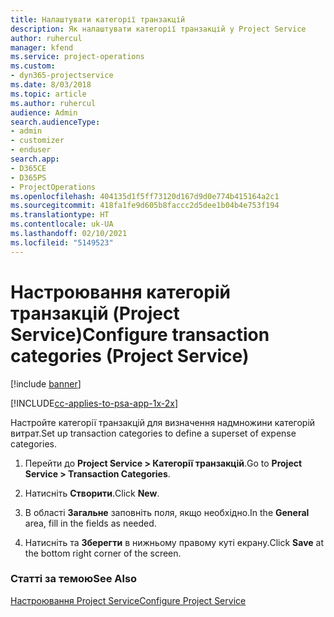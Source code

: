 ```yaml
---
title: Налаштувати категорії транзакцій
description: Як налаштувати категорії транзакцій у Project Service
author: ruhercul
manager: kfend
ms.service: project-operations
ms.custom:
- dyn365-projectservice
ms.date: 8/03/2018
ms.topic: article
ms.author: ruhercul
audience: Admin
search.audienceType:
- admin
- customizer
- enduser
search.app:
- D365CE
- D365PS
- ProjectOperations
ms.openlocfilehash: 404135d1f5ff73120d167d9d0e774b415164a2c1
ms.sourcegitcommit: 418fa1fe9d605b8faccc2d5dee1b04b4e753f194
ms.translationtype: HT
ms.contentlocale: uk-UA
ms.lasthandoff: 02/10/2021
ms.locfileid: "5149523"
---
```

# <a name="configure-transaction-categories-project-service"></a><span data-ttu-id="155fc-103">Настроювання категорій транзакцій (Project Service)</span><span class="sxs-lookup"><span data-stu-id="155fc-103">Configure transaction categories (Project Service)</span></span>

[!include [banner](../includes/psa-now-project-operations.md)]

[!INCLUDE[cc-applies-to-psa-app-1x-2x](../includes/cc-applies-to-psa-app-1x-2x.md)]

<span data-ttu-id="155fc-104">Настройте категорії транзакцій для визначення надмножини категорій витрат.</span><span class="sxs-lookup"><span data-stu-id="155fc-104">Set up transaction categories to define a superset of expense categories.</span></span>  
  
1.  <span data-ttu-id="155fc-105">Перейти до **Project Service > Категорії транзакцій**.</span><span class="sxs-lookup"><span data-stu-id="155fc-105">Go to **Project Service > Transaction Categories**.</span></span>  
  
2.  <span data-ttu-id="155fc-106">Натисніть **Створити**.</span><span class="sxs-lookup"><span data-stu-id="155fc-106">Click **New**.</span></span>  
  
3.  <span data-ttu-id="155fc-107">В області **Загальне** заповніть поля, якщо необхідно.</span><span class="sxs-lookup"><span data-stu-id="155fc-107">In the **General** area, fill in the fields as needed.</span></span>  
  
4.  <span data-ttu-id="155fc-108">Натисніть та **Зберегти** в нижньому правому куті екрану.</span><span class="sxs-lookup"><span data-stu-id="155fc-108">Click **Save** at the bottom right corner of the screen.</span></span>  
  
### <a name="see-also"></a><span data-ttu-id="155fc-109">Статті за темою</span><span class="sxs-lookup"><span data-stu-id="155fc-109">See Also</span></span>  
 [<span data-ttu-id="155fc-110">Настроювання Project Service</span><span class="sxs-lookup"><span data-stu-id="155fc-110">Configure Project Service</span></span>](../psa/configure.md)
